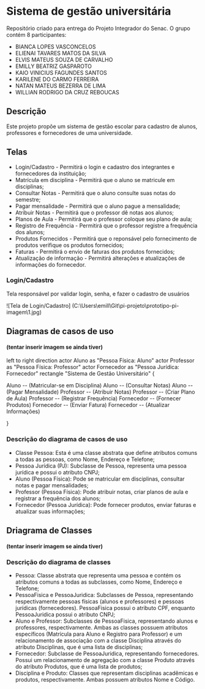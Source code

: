 # Sistema de gestão universitária

Repositório criado para entrega do Projeto Integrador do Senac. O grupo contém 8 participantes:

- BIANCA LOPES VASCONCELOS 
- ELIENAI TAVARES MATOS DA SILVA 
- ELVIS MATEUS SOUZA DE CARVALHO 
- EMILLY BEATRIZ GASPAROTO 
- KAIO VINICIUS FAGUNDES SANTOS 
- KARILENE DO CARMO FERREIRA 
- NATAN MATEUS BEZERRA DE LIMA 
- WILLIAN RODRIGO DA CRUZ REBOUCAS

## Descrição 

Este projeto propõe um sistema de gestão escolar para cadastro de alunos, professores e fornecedores de
uma universidade.

## Telas

- Login/Cadastro - Permitirá o login e cadastro dos integrantes e fornecedores da instituição;
- Matrícula em disciplina - Permitirá que o aluno se matricule em disciplinas;
- Consultar Notas - Permitirá que o aluno consulte suas notas do semestre;
- Pagar mensalidade - Permitirá que o aluno pague a mensalidade;
- Atribuir Notas - Permitirá que o professor dê notas aos alunos;
- Planos de Aula - Permitirá que o professor coloque seu plano de aula;
- Registro de Frequência - Permitirá que o professor registre a frequência dos alunos;
- Produtos Fornecidos - Permitirá que o reponsável pelo fornecimento de produtos verifique os produtos fornecidos;
- Faturas - Permitirá o envio de faturas dos produtos fornecidos;
- Atualização de informação - Permitirá alterações e atualizações de informações do fornecedor.

### Login/Cadastro

Tela responsável por validar login, senha, e fazer o cadastro de usuários 

![Tela de Login/Cadastro] (C:\Users\emill\Git\pi-projeto\prototipo-pi-imagem\1.jpg)



##  Diagramas de casos de uso

#### (tentar inserir imagem se ainda tiver)

left to right direction actor Aluno as "Pessoa Física: Aluno" actor Professor as "Pessoa Física: Professor"
actor Fornecedor as "Pessoa Jurídica: Fornecedor" rectangle "Sistema de Gestão Universitário" {

Aluno -- (Matricular-se em Disciplina)
Aluno -- (Consultar Notas)
Aluno -- (Pagar Mensalidade)
Professor -- (Atribuir Notas)
Professor -- (Criar Plano de Aula)
Professor -- (Registrar Frequência)
Fornecedor -- (Fornecer Produtos)
Fornecedor -- (Enviar Fatura)
Fornecedor -- (Atualizar Informações)

} 

### Descrição do diagrama de casos de uso

- Classe Pessoa: Esta é uma classe abstrata que define atributos comuns a todas as pessoas, como Nome, Endereço e Telefone;
- Pessoa Jurídica (PJ): Subclasse de Pessoa, representa uma pessoa jurídica e possui o atributo CNPJ;
- Aluno (Pessoa Física): Pode se matricular em disciplinas, consultar notas e pagar mensalidades;
- Professor (Pessoa Física): Pode atribuir notas, criar planos de aula e registrar a frequência dos alunos;
- Fornecedor (Pessoa Jurídica): Pode fornecer produtos, enviar faturas e atualizar suas informações;

## Driagrama de Classes

#### (tentar inserir imagem se ainda tiver)

### Descrição do diagrama de classes 

- Pessoa: Classe abstrata que representa uma pessoa e contém os atributos comuns a todas as subclasses,
como Nome, Endereço e Telefone;
- PessoaFisica e PessoaJuridica: Subclasses de Pessoa, representando respectivamente pessoas físicas
(alunos e professores) e pessoas jurídicas (fornecedores). PessoaFisica possui o atributo CPF, enquanto
PessoaJuridica possui o atributo CNPJ;
- Aluno e Professor: Subclasses de PessoaFisica, representando alunos e professores, respectivamente.
Ambas as classes possuem atributos específicos (Matrícula para Aluno e Registro para Professor) e um
relacionamento de associação com a classe Disciplina através do atributo Disciplinas, que é uma lista de
disciplinas;
- Fornecedor: Subclasse de PessoaJuridica, representando fornecedores. Possui um relacionamento de
agregação com a classe Produto através do atributo Produtos, que é uma lista de produtos;
- Disciplina e Produto: Classes que representam disciplinas acadêmicas e produtos, respectivamente.
Ambas possuem atributos Nome e Código.








